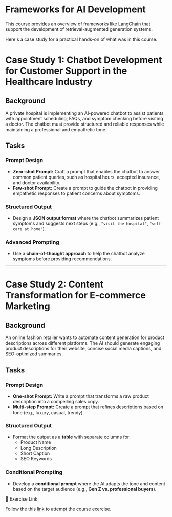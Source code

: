 # Frameworks for AI Development

This course provides an overview of frameworks like LangChain that support the development of retrieval-augmented generation systems.


Here's a case study for a practical hands-on of what was in this course.


# Case Study 1: Chatbot Development for Customer Support in the Healthcare Industry  

## Background  
A private hospital is implementing an AI-powered chatbot to assist patients with appointment scheduling, FAQs, and symptom checking before visiting a doctor. The chatbot must provide structured and reliable responses while maintaining a professional and empathetic tone.  

## Tasks  

### Prompt Design  
- **Zero-shot Prompt:** Craft a prompt that enables the chatbot to answer common patient queries, such as hospital hours, accepted insurance, and doctor availability.  
- **Few-shot Prompt:** Create a prompt to guide the chatbot in providing empathetic responses to patient concerns about symptoms.  

### Structured Output  
- Design a **JSON output format** where the chatbot summarizes patient symptoms and suggests next steps (e.g., `"visit the hospital"`, `"self-care at home"`).  

### Advanced Prompting  
- Use a **chain-of-thought approach** to help the chatbot analyze symptoms before providing recommendations.  

---

# Case Study 2: Content Transformation for E-commerce Marketing  

## Background  
An online fashion retailer wants to automate content generation for product descriptions across different platforms. The AI should generate engaging product descriptions for their website, concise social media captions, and SEO-optimized summaries.  

## Tasks  

### Prompt Design  
- **One-shot Prompt:** Write a prompt that transforms a raw product description into a compelling sales copy.  
- **Multi-step Prompt:** Create a prompt that refines descriptions based on tone (e.g., luxury, casual, trendy).  

### Structured Output  
- Format the output as a **table** with separate columns for:  
  - Product Name  
  - Long Description  
  - Short Caption  
  - SEO Keywords  

### Conditional Prompting  
- Develop a **conditional prompt** where the AI adapts the tone and content based on the target audience (e.g., **Gen Z vs. professional buyers**).  


📌 Exercise Link

Follow the this [link](https://forms.gle/yYZaN7nCqZ9pAhwa6) to attempt the course exercise.

